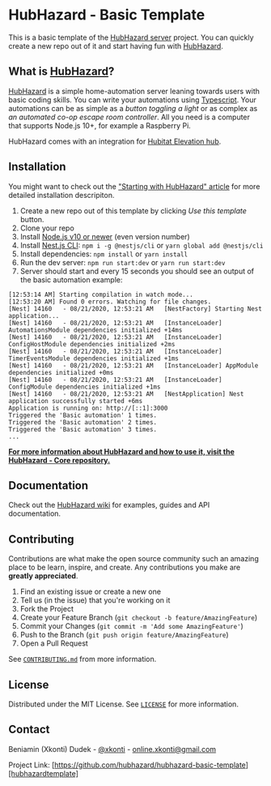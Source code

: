 # HubHazard - Basic Template

This is a basic template of the [HubHazard server][hubhazardcore] project. You
can quickly create a new repo out of it and start having fun with
[HubHazard][hubhazardcore].

## What is [HubHazard][hubhazardcore]?

[HubHazard][hubhazardcore] is a simple home-automation server leaning towards
users with basic coding skills. You can write your automations using
[Typescript][typescript]. Your automations can be as simple as a *button
toggling a light* or as complex as *an automated co-op escape room controller*.
All you need is a computer that supports Node.js 10+, for example a Raspberry Pi.

HubHazard comes with an integration for [Hubitat Elevation hub][hubitat].

## Installation

You might want to check out the
["Starting with HubHazard" article](https://dev.to/xkonti/starting-with-hubhazard-5ef2)
for more detailed installation descripiton.

1. Create a new repo out of this template by clicking *Use this template* button.
2. Clone your repo
3. Install [Node.js v10 or newer][nodejsdownload] (even version number)
4. Install [Nest.js CLI][nestjsinstallation]: `npm i -g @nestjs/cli` or
`yarn global add @nestjs/cli`
5. Install dependencies: `npm install` or `yarn install`
6. Run the dev server: `npm run start:dev` or `yarn run start:dev`
7. Server should start and every 15 seconds you should see an output of the
basic automation example:

```
[12:53:14 AM] Starting compilation in watch mode...
[12:53:20 AM] Found 0 errors. Watching for file changes.
[Nest] 14160   - 08/21/2020, 12:53:21 AM   [NestFactory] Starting Nest application...
[Nest] 14160   - 08/21/2020, 12:53:21 AM   [InstanceLoader] AutomationsModule dependencies initialized +14ms
[Nest] 14160   - 08/21/2020, 12:53:21 AM   [InstanceLoader] ConfigHostModule dependencies initialized +2ms
[Nest] 14160   - 08/21/2020, 12:53:21 AM   [InstanceLoader] TimerEventsModule dependencies initialized +1ms
[Nest] 14160   - 08/21/2020, 12:53:21 AM   [InstanceLoader] AppModule dependencies initialized +0ms
[Nest] 14160   - 08/21/2020, 12:53:21 AM   [InstanceLoader] ConfigModule dependencies initialized +1ms
[Nest] 14160   - 08/21/2020, 12:53:21 AM   [NestApplication] Nest application successfully started +6ms
Application is running on: http://[::1]:3000
Triggered the 'Basic automation' 1 times.
Triggered the 'Basic automation' 2 times.
Triggered the 'Basic automation' 3 times.
...
```

[**For more information about HubHazard and how to use it, visit the HubHazard - Core repository.**][hubhazardcore]

## Documentation

Check out the [HubHazard wiki](https://github.com/hubhazard/core/wiki) for examples,
guides and API documentation.

## Contributing

Contributions are what make the open source community such an amazing place to be learn, inspire,
and create. Any contributions you make are **greatly appreciated**.

1. Find an existing issue or create a new one
2. Tell us (in the issue) that you're working on it
3. Fork the Project
4. Create your Feature Branch (`git checkout -b feature/AmazingFeature`)
5. Commit your Changes (`git commit -m 'Add some AmazingFeature'`)
6. Push to the Branch (`git push origin feature/AmazingFeature`)
7. Open a Pull Request

See [`CONTRIBUTING.md`][contributingfile] from more information.

## License

Distributed under the MIT License. See [`LICENSE`][licensefile] for more information.

## Contact

Beniamin (Xkonti) Dudek - [@xkonti][twitterxkonti] - online.xkonti@gmail.com

Project Link: [https://github.com/hubhazard/hubhazard-basic-template][hubhazardtemplate]

<!-- MARKDOWN LINKS & IMAGES -->

[licensefile]: ./LICENSE
[contributingfile]: ./CONTRIBUTING.md
[hubitat]: https://hubitat.com/
[makerapi]: https://docs.hubitat.com/index.php?title=Maker_API
[nodejs]: https://nodejs.org/en/
[nodejsreleases]: https://nodejs.org/en/about/releases/
[nodejsdownload]: https://nodejs.org/en/download/
[nestjs]: https://nestjs.com/
[nestjsinstallation]: https://docs.nestjs.com/#installation
[nestjsmodules]: https://docs.nestjs.com/modules
[nestjsstart]: https://docs.nestjs.com/cli/usages#nest-start
[nestjsconfig]: https://docs.nestjs.com/techniques/configuration
[typescript]: https://www.typescriptlang.org/
[issues]: https://github.com/hubhazard/hubhazard-basic-template/issues
[twitterxkonti]: https://twitter.com/xkonti
[hubhazardcore]: https://github.com/hubhazard/core
[hubhazardtemplate]: https://github.com/hubhazard/hubhazard-basic-template

